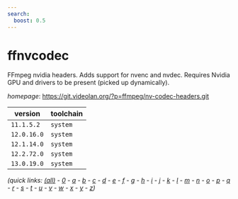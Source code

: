 ```yaml
---
search:
  boost: 0.5
---
```

# ffnvcodec

FFmpeg nvidia headers. Adds support for nvenc and nvdec. Requires Nvidia GPU and drivers to be present (picked up dynamically).

*homepage*: <https://git.videolan.org/?p=ffmpeg/nv-codec-headers.git>

version | toolchain
--------|----------
``11.1.5.2`` | ``system``
``12.0.16.0`` | ``system``
``12.1.14.0`` | ``system``
``12.2.72.0`` | ``system``
``13.0.19.0`` | ``system``


*(quick links: [(all)](../index.md) - [0](../0/index.md) - [a](../a/index.md) - [b](../b/index.md) - [c](../c/index.md) - [d](../d/index.md) - [e](../e/index.md) - [f](../f/index.md) - [g](../g/index.md) - [h](../h/index.md) - [i](../i/index.md) - [j](../j/index.md) - [k](../k/index.md) - [l](../l/index.md) - [m](../m/index.md) - [n](../n/index.md) - [o](../o/index.md) - [p](../p/index.md) - [q](../q/index.md) - [r](../r/index.md) - [s](../s/index.md) - [t](../t/index.md) - [u](../u/index.md) - [v](../v/index.md) - [w](../w/index.md) - [x](../x/index.md) - [y](../y/index.md) - [z](../z/index.md))*

